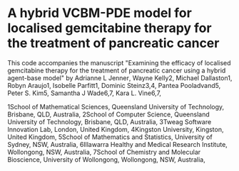 # A hybrid VCBM-PDE model for localised gemcitabine therapy for the treatment of pancreatic cancer
This code accompanies the manuscript "Examining the efficacy of localised gemcitabine therapy for the treatment of pancreatic cancer using a hybrid agent-base model" by Adrianne L Jenner<sup></sup>, Wayne Kelly2, Michael Dallaston1, Robyn Araujo1, Isobelle Parfitt1, Dominic Steinz3,4, Pantea Pooladvand5, Peter S. Kim5, Samantha J Wade6,7, Kara L. Vine6,7,

1School of Mathematical Sciences, Queensland University of Technology, Brisbane, QLD, Australia,
2School of Computer Science, Queensland University of Technology, Brisbane, QLD, Australia,
3Tweag Software Innovation Lab, London, United Kingdom,
4Kingston University, Kingston, United Kingdom,
5School of Mathematics and Statistics, University of Sydney, NSW, Australia,
6Illawarra Healthy and Medical Research Institute, Wollongong, NSW, Australia,
7School of Chemistry and Molecular Bioscience, University of Wollongong, Wollongong, NSW, Australia, 

